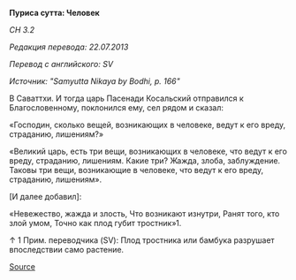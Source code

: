 **Пуриса сутта: Человек**

*СН 3\.2*

*Редакция перевода: 22\.07\.2013*

*Перевод с английского: SV*

*Источник: "Samyutta Nikaya by Bodhi, p\. 166"*

В Саваттхи\. И тогда царь Пасенади Косальский отправился к Благословенному, поклонился ему, сел рядом и сказал: 

«Господин, сколько вещей, возникающих в человеке, ведут к его вреду, страданию, лишениям?» 

«Великий царь, есть три вещи, возникающих в человеке, что ведут к его вреду, страданию, лишениям\. Какие три? Жажда, злоба, заблуждение\. Таковы три вещи, возникающие в человеке, что ведут к его вреду, страданию, лишениям»\. 

\[И далее добавил\]: 

«Невежество, жажда и злость, 
Что возникают изнутри, 
Ранят того, кто злой умом, 
Точно как плод губит тростник»1\. 

↑ 1 Прим\. переводчика \(SV\): Плод тростника или бамбука разрушает впоследствии само растение\.

[Source](https://www\.theravada\.ru/Teaching/Canon/Suttanta/Texts/sn3_2\-purisa\-sutta\-sv\.htm)